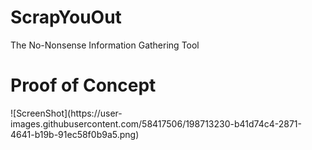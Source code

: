 # ScrapYouOut
The No-Nonsense Information Gathering Tool

<h1>Proof of Concept</h1>
![ScreenShot](https://user-images.githubusercontent.com/58417506/198713230-b41d74c4-2871-4641-b19b-91ec58f0b9a5.png)
